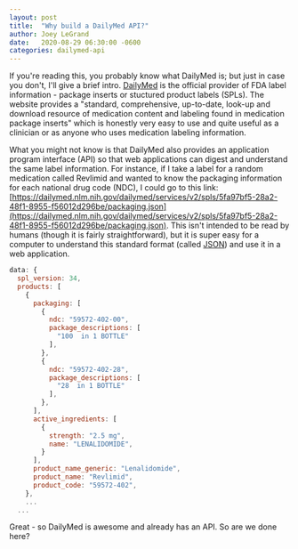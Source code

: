 ```yaml
---
layout: post
title:  "Why build a DailyMed API?"
author: Joey LeGrand
date:   2020-08-29 06:30:00 -0600
categories: dailymed-api
---
```

If you're reading this, you probably know what DailyMed is; but just in case you don't, I'll give a brief intro. [DailyMed](https://dailymed.nlm.nih.gov/dailymed/)  is the official provider of FDA label information - package inserts or stuctured product labels (SPLs). The website provides a "standard, comprehensive, up-to-date, look-up and download resource of medication content and labeling found in medication package inserts" which is honestly very easy to use and quite useful as a clinician or as anyone who uses medication labeling information. 

What you might not know is that DailyMed also provides an application program interface (API) so that web applications can digest and understand the same label information. For instance, if I take a label for a random medication called Revlimid and wanted to know the packaging information for each national drug code (NDC), I could go to this link: [https://dailymed.nlm.nih.gov/dailymed/services/v2/spls/5fa97bf5-28a2-48f1-8955-f56012d296be/packaging.json](https://dailymed.nlm.nih.gov/dailymed/services/v2/spls/5fa97bf5-28a2-48f1-8955-f56012d296be/packaging.json). This isn't intended to be read by humans (though it is fairly straightforward), but it is super easy for a computer to understand this standard format (called [JSON](https://en.wikipedia.org/wiki/JSON)) and use it in a web application.
```javascript
data: {
  spl_version: 34,
  products: [
    {
      packaging: [
        {
          ndc: "59572-402-00",
          package_descriptions: [
            "100  in 1 BOTTLE"
          ],
        },
        {
          ndc: "59572-402-28",
          package_descriptions: [
            "28  in 1 BOTTLE"
          ],
        },
      ],
      active_ingredients: [
        {
          strength: "2.5 mg",
          name: "LENALIDOMIDE",
        }
      ],
      product_name_generic: "Lenalidomide",
      product_name: "Revlimid",
      product_code: "59572-402",
    },
    ...
  ...
```

Great - so DailyMed is awesome and already has an API.  So are we done here?
